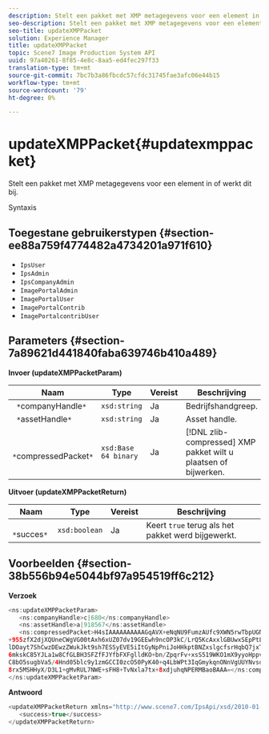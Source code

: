 ```yaml
---
description: Stelt een pakket met XMP metagegevens voor een element in of werkt dit bij.
seo-description: Stelt een pakket met XMP metagegevens voor een element in of werkt dit bij.
seo-title: updateXMPPacket
solution: Experience Manager
title: updateXMPPacket
topic: Scene7 Image Production System API
uuid: 97a40261-8f85-4e8c-8aa5-ed4fec297f33
translation-type: tm+mt
source-git-commit: 7bc7b3a86fbcdc57cfdc31745fae3afc06e44b15
workflow-type: tm+mt
source-wordcount: '79'
ht-degree: 0%

---
```



# updateXMPPacket{#updatexmppacket}

Stelt een pakket met XMP metagegevens voor een element in of werkt dit bij.

Syntaxis

## Toegestane gebruikerstypen {#section-ee88a759f4774482a4734201a971f610}

* `IpsUser`
* `IpsAdmin`
* `IpsCompanyAdmin`
* `ImagePortalAdmin`
* `ImagePortalUser`
* `ImagePortalContrib`
* `ImagePortalcontribUser`

## Parameters {#section-7a89621d441840faba639746b410a489}

**Invoer (updateXMPPacketParam)**

| Naam | Type | Vereist | Beschrijving |
|---|---|---|---|
| ` *`companyHandle`*` | `xsd:string` | Ja | Bedrijfshandgreep. |
| ` *`assetHandle`*` | `xsd:string` | Ja | Asset handle. |
| ` *`compressedPacket`*` | `xsd:Base 64 binary` | Ja | [!DNL zlib-compressed] XMP pakket wilt u plaatsen of bijwerken. |

**Uitvoer (updateXMPPacketReturn)**

| Naam | Type | Vereist | Beschrijving |
|---|---|---|---|
| ` *`succes`*` | `xsd:boolean` | Ja | Keert `true` terug als het pakket werd bijgewerkt. |

## Voorbeelden {#section-38b556b94e5044bf97a954519ff6c212}

**Verzoek**

```java
<ns:updateXMPPacketParam>
   <ns:companyHandle>c|680</ns:companyHandle>
   <ns:assetHandle>a|918567</ns:assetHandle>
   <ns:compressedPacket>H4sIAAAAAAAAAAGqAVX+eNqNU9FumzAUfc9XWN5rwTbpUGNBpC3RtpdqU9NOe3XABTRsU9sM8vezMUUp6qQhhDg
+955zfX2djXQUneCWgVG00tAxh6xUZ07dv19GEEwh9ncOP3kC/LrQ5KcAxxlGBUwxSEpPtLUm3NyDBeIdIghISkTuKU3qLwfzAQZkunymD8cvs5
lDOayt7ShCwzDEwzZWukJkt9sh7ESSyEVE5iItGyNpPniJoHHkptBNZxslgcfsrHqbQ7jxTkG8q5VVplbdYiFNPO0tLpRAC41IjNF1YlksGV2v2
6mkskC85YJLa1w8CfGLBH3SFZfFJYfbFXFglldKO+bn/ZpqrFv+xsS519WKO1mX9yyoHppveRXrgWTlxX9qJk0ojHG9eaBP3PtKnNaNRNJkq6lN
C8bO5sugbVa5/4Hnd05blc9y1zmGCCI0zcO50PyK40+q4LbWPt3IqGmykqnONnVgUUYNvsdfOH6wzN6C03OMd6zQb0KpSh3LPyoIWfgNKX1Vz4i
8rx5MSHHyX/D3L1+gMvRUL7NWE+sFH8+TvNxla7tx+8xdjuhqNPERMBaoBAAA=</ns:compressedPacket>
</ns:updateXMPPacketParam>
```

**Antwoord**

```java
<updateXMPPacketReturn xmlns="http://www.scene7.com/IpsApi/xsd/2010-01-31">
   <success>true</success>
</updateXMPPacketReturn>
```

